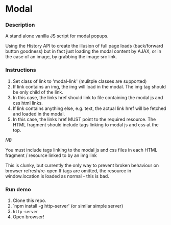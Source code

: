 # Modal

### Description

A stand alone vanilla JS script for modal popups.

Using the History API to create the illusion of full page loads (back/forward button goodness) but in fact just loading the modal content by AJAX, or in the case of an image, by grabbing the image src link.

### Instructions

1. Set class of link to 'modal-link' (mulitple classes are supported)
2. If link contains an img, the img will load in the modal. The img tag should be only child of the link.
3. In this case, the links href should link to file containing the modal js and css html links.
4. If link contains anything else, e.g. text, the actual link href will be fetched and loaded in the modal.
5. In this case, the links href MUST point to the required resource. The HTML fragment should include tags linking to modal js and css at the top.


*NB*

You must include tags linking to the modal js and css files in each HTML fragment / resource linked to by an img link

This is clunky, but currently the only way to prevent broken behaviour on browser refresh/re-open
If tags are omitted, the resource in window.location is loaded as normal - this is bad.

### Run demo

1. Clone this repo.
2. `npm install -g http-server' (or similar simple server)
3. `http-server`
4. Open browser!

